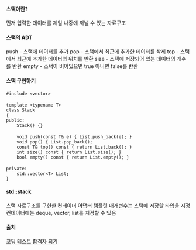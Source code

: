 <h4 id="스택이란">스택이란?</h4>
<blockquote>
</blockquote>
<p>먼저 입력한 데이터를 제일 나중에 꺼낼 수 있는 자료구조</p>
<h4 id="스택의-adt">스택의 ADT</h4>
<blockquote>
</blockquote>
<p>push - 스택에 데이터를 추가
pop - 스택에서 최근에 추가한 데이터를 삭제
top - 스택에서 최근에 추가한 데이터의 위치를 반환
size - 스택에 저장되어 있는 데이터의 개수를 반환
empty - 스택이 비어있으면 true 아니면 false를 반환</p>
<h4 id="스택-구현하기">스택 구현하기</h4>
<blockquote>
</blockquote>
<pre><code class="language-cpp">#include &lt;vector&gt;
ㅤ
template &lt;typename T&gt;
class Stack
{
public:
    Stack() {}
    ㅤ
    void push(const T&amp; e) { List.push_back(e); }
    void pop() { List.pop_back();
    const T&amp; top() const { return List.back(); }
    int size() const { return List.size(); }
    bool empty() const { return List.empty(); }
    ㅤ
private:
    std::vector&lt;T&gt; List;
}</code></pre>
<h4 id="stdstack">std::stack</h4>
<blockquote>
</blockquote>
<p>스택 자료구조를 구현한 컨테이너 어댑터
템플릿 매개변수는 스택에 저장할 타입을 지정
컨테이너에는 deque, vector, list를 지정할 수 있음</p>
<h4 id="출처">출처</h4>
<blockquote>
</blockquote>
<p><a href="https://www.inflearn.com/course/cpp-%EC%BD%94%EB%94%A9%ED%85%8C%EC%8A%A4%ED%8A%B8-%ED%95%A9%EA%B2%A9">코딩 테스트 합격자 되기</a></p>
